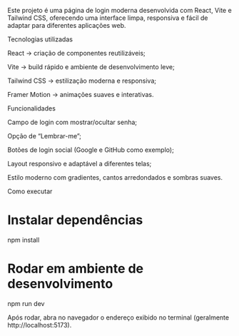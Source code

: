 Este projeto é uma página de login moderna desenvolvida com React, Vite e Tailwind CSS, oferecendo uma interface limpa, responsiva e fácil de adaptar para diferentes aplicações web.


Tecnologias utilizadas

React → criação de componentes reutilizáveis;

Vite → build rápido e ambiente de desenvolvimento leve;

Tailwind CSS → estilização moderna e responsiva;

Framer Motion → animações suaves e interativas.


Funcionalidades

Campo de login com mostrar/ocultar senha;

Opção de “Lembrar-me”;

Botões de login social (Google e GitHub como exemplo);

Layout responsivo e adaptável a diferentes telas;

Estilo moderno com gradientes, cantos arredondados e sombras suaves.


Como executar

# Instalar dependências
npm install

# Rodar em ambiente de desenvolvimento
npm run dev

Após rodar, abra no navegador o endereço exibido no terminal (geralmente http://localhost:5173).


